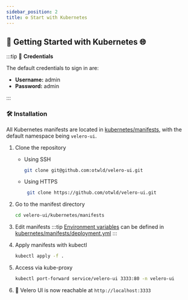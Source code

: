 ```yaml
---
sidebar_position: 2
title: ⚙️ Start with Kubernetes
---
```

## 🚀 **Getting Started with Kubernetes 🌐**

:::tip 🔑 **Credentials**

The default credentials to sign in are:

- **Username:** admin
- **Password:** admin

:::

### 🛠️ Installation

All Kubernetes manifests are located in [kubernetes/manifests](https://github.com/otwld/velero-ui/blob/main/kubernetes/manifests/), with the default namespace being `velero-ui`.

1. Clone the repository
     - Using SSH
         ```bash
         git clone git@github.com:otwld/velero-ui.git
         ```
     - Using HTTPS
        ```bash
         git clone https://github.com/otwld/velero-ui.git
         ```
       
2. Go to the manifest directory
    ```bash
    cd velero-ui/kubernetes/manifests
    ```

3. Edit manifests
    :::tip
    [Environment variables](/getting-started/environment-variables) can be defined in [kubernetes/manifests/deployment.yml](https://github.com/otwld/velero-ui/blob/main/kubernetes/manifests/deployment.yml)
    :::

4. Apply manifests with kubectl
    ```bash
    kubectl apply -f .
    ```

5. Access via kube-proxy
    ```bash
    kubectl port-forward service/velero-ui 3333:80 -n velero-ui
    ```

6. 🎉 Velero UI is now reachable at `http://localhost:3333`
